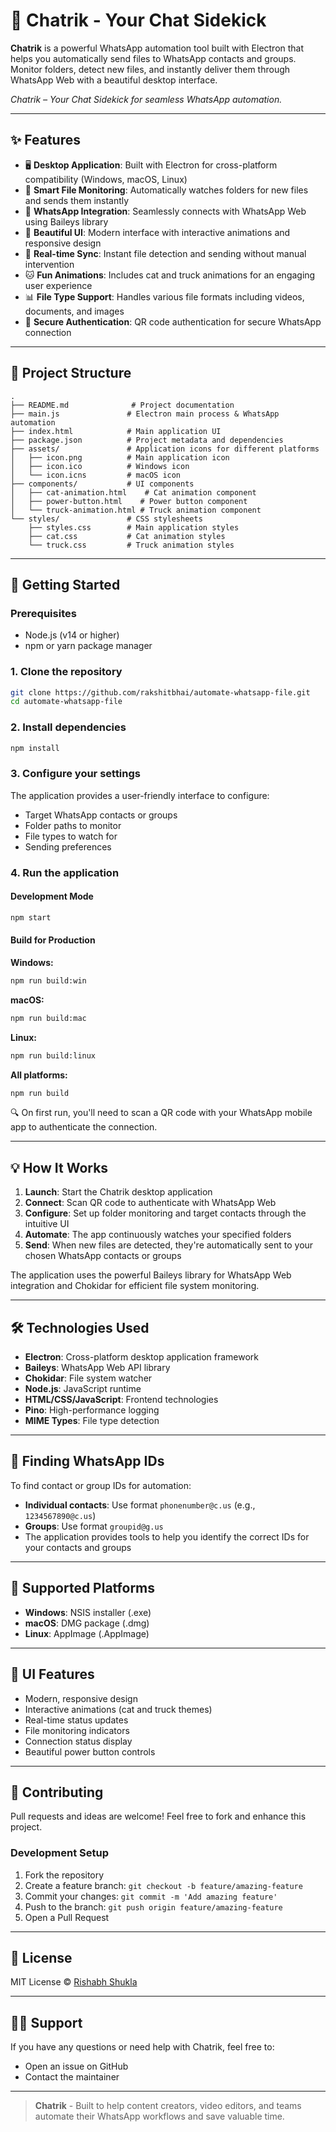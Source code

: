 # 🚀 Chatrik - Your Chat Sidekick

**Chatrik** is a powerful WhatsApp automation tool built with Electron that helps you automatically send files to WhatsApp contacts and groups. Monitor folders, detect new files, and instantly deliver them through WhatsApp Web with a beautiful desktop interface.

*Chatrik – Your Chat Sidekick for seamless WhatsApp automation.*

---

## ✨ Features

- 🖥️ **Desktop Application**: Built with Electron for cross-platform compatibility (Windows, macOS, Linux)
- 📁 **Smart File Monitoring**: Automatically watches folders for new files and sends them instantly
- 📲 **WhatsApp Integration**: Seamlessly connects with WhatsApp Web using Baileys library
- 🎨 **Beautiful UI**: Modern interface with interactive animations and responsive design
- 🔄 **Real-time Sync**: Instant file detection and sending without manual intervention
- 🐱 **Fun Animations**: Includes cat and truck animations for an engaging user experience
- 📊 **File Type Support**: Handles various file formats including videos, documents, and images
- 🔐 **Secure Authentication**: QR code authentication for secure WhatsApp connection

---

## 📂 Project Structure

```
.
├── README.md              # Project documentation
├── main.js               # Electron main process & WhatsApp automation
├── index.html            # Main application UI
├── package.json          # Project metadata and dependencies
├── assets/               # Application icons for different platforms
│   ├── icon.png          # Main application icon
│   ├── icon.ico          # Windows icon
│   └── icon.icns         # macOS icon
├── components/           # UI components
│   ├── cat-animation.html    # Cat animation component
│   ├── power-button.html    # Power button component
│   └── truck-animation.html # Truck animation component
└── styles/               # CSS stylesheets
    ├── styles.css        # Main application styles
    ├── cat.css           # Cat animation styles
    └── truck.css         # Truck animation styles
```

---

## 🚀 Getting Started

### Prerequisites

- Node.js (v14 or higher)
- npm or yarn package manager

### 1. Clone the repository

```bash
git clone https://github.com/rakshitbhai/automate-whatsapp-file.git
cd automate-whatsapp-file
```

### 2. Install dependencies

```bash
npm install
```

### 3. Configure your settings

The application provides a user-friendly interface to configure:
- Target WhatsApp contacts or groups
- Folder paths to monitor
- File types to watch for
- Sending preferences

### 4. Run the application

#### Development Mode
```bash
npm start
```

#### Build for Production

**Windows:**
```bash
npm run build:win
```

**macOS:**
```bash
npm run build:mac
```

**Linux:**
```bash
npm run build:linux
```

**All platforms:**
```bash
npm run build
```

🔍 On first run, you'll need to scan a QR code with your WhatsApp mobile app to authenticate the connection.

---

## 💡 How It Works

1. **Launch**: Start the Chatrik desktop application
2. **Connect**: Scan QR code to authenticate with WhatsApp Web
3. **Configure**: Set up folder monitoring and target contacts through the intuitive UI
4. **Automate**: The app continuously watches your specified folders
5. **Send**: When new files are detected, they're automatically sent to your chosen WhatsApp contacts or groups

The application uses the powerful Baileys library for WhatsApp Web integration and Chokidar for efficient file system monitoring.

---

## 🛠️ Technologies Used

- **Electron**: Cross-platform desktop application framework
- **Baileys**: WhatsApp Web API library
- **Chokidar**: File system watcher
- **Node.js**: JavaScript runtime
- **HTML/CSS/JavaScript**: Frontend technologies
- **Pino**: High-performance logging
- **MIME Types**: File type detection

---

## 🔐 Finding WhatsApp IDs

To find contact or group IDs for automation:

- **Individual contacts**: Use format `phonenumber@c.us` (e.g., `1234567890@c.us`)
- **Groups**: Use format `groupid@g.us` 
- The application provides tools to help you identify the correct IDs for your contacts and groups

---

## 📱 Supported Platforms

- **Windows**: NSIS installer (.exe)
- **macOS**: DMG package (.dmg)
- **Linux**: AppImage (.AppImage)

---

## 🎨 UI Features

- Modern, responsive design
- Interactive animations (cat and truck themes)
- Real-time status updates
- File monitoring indicators
- Connection status display
- Beautiful power button controls

---

## 🤝 Contributing

Pull requests and ideas are welcome! Feel free to fork and enhance this project.

### Development Setup

1. Fork the repository
2. Create a feature branch: `git checkout -b feature/amazing-feature`
3. Commit your changes: `git commit -m 'Add amazing feature'`
4. Push to the branch: `git push origin feature/amazing-feature`
5. Open a Pull Request

---

## 📄 License

MIT License © [Rishabh Shukla](https://github.com/rakshitbhai)

---

## 🙋‍♂️ Support

If you have any questions or need help with Chatrik, feel free to:
- Open an issue on GitHub
- Contact the maintainer

---

> **Chatrik** - Built to help content creators, video editors, and teams automate their WhatsApp workflows and save valuable time.
